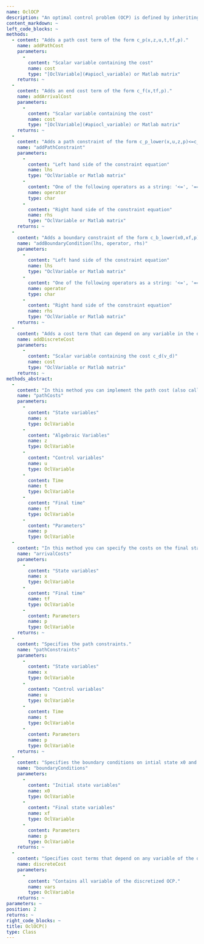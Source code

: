 ```yaml
--- 
name: OclOCP
description: "An optimal control problem (OCP) is defined by inheriting from the OclOCP class. In order to specify cost functions and boundary conditions you have to implement the corresponding methods. Have a look at the VanDerPolOCP.m in the Examples folder."
content_markdown: ~
left_code_blocks: ~
methods: 
  - content: "Adds a path cost term of the form c_p(x,z,u,t,tf,p)."
    name: addPathCost
    parameters: 
      - 
        content: "Scalar variable containing the cost"
        name: cost
        type: "[OclVariable](#apiocl_variable) or Matlab matrix"
    returns: ~
  - 
    content: "Adds an end cost term of the form c_f(x,tf,p)."
    name: addArrivalCost
    parameters: 
      - 
        content: "Scalar variable containing the cost"
        name: cost
        type: "[OclVariable](#apiocl_variable) or Matlab matrix"
    returns: ~
  - 
    content: "Adds a path constraint of the form c_p_lower(x,u,z,p)<=c_p(x,u,z,p)<=c_p_upper(x,u,z,p) to the optimal control problem."
    name: "addPathConstraint"
    parameters: 
      - 
        content: "Left hand side of the constraint equation"
        name: lhs
        type: "OclVariable or Matlab matrix"
      - 
        content: "One of the following operators as a string: '<=', '==', '>='"
        name: operator
        type: char
      - 
        content: "Right hand side of the constraint equation"
        name: rhs
        type: "OclVariable or Matlab matrix"
    returns: ~
  - 
    content: "Adds a boundary constraint of the form c_b_lower(x0,xf,p)<=c_b(x0,xf,p)<=c_b_upper(x0,xf,p) that can depend on the initial and final states to the optimal control problem."
    name: "addBoundaryCondition(lhs, operator, rhs)"
    parameters: 
      - 
        content: "Left hand side of the constraint equation"
        name: lhs
        type: "OclVariable or Matlab matrix"
      - 
        content: "One of the following operators as a string: '<=', '==', '>='"
        name: operator
        type: char
      - 
        content: "Right hand side of the constraint equation"
        name: rhs
        type: "OclVariable or Matlab matrix"
    returns: ~
  - 
    content: "Adds a cost term that can depend on any variable in the discretized optimal control problem."
    name: addDiscreteCost
    parameters: 
      - 
        content: "Scalar variable containing the cost c_d(v_d)"
        name: cost
        type: "OclVariable or Matlab matrix"
    returns: ~
methods_abstract: 
  - 
    content: "In this method you can implement the path cost (also called Lagrange cost or intermediate cost) function."
    name: "pathCosts"
    parameters: 
      - 
        content: "State variables"
        name: x
        type: OclVariable
      - 
        content: "Algebraic Variables"
        name: z
        type: OclVariable
      - 
        content: "Control variables"
        name: u
        type: OclVariable
      - 
        content: Time
        name: t
        type: OclVariable
      - 
        content: "Final time"
        name: tf
        type: OclVariable
      - 
        content: "Parameters"
        name: p
        type: OclVariable
  - 
    content: "In this method you can specify the costs on the final state (also called Mayer terms)."
    name: "arrivalCosts"
    parameters: 
      - 
        content: "State variables"
        name: x
        type: OclVariable
      - 
        content: "Final time"
        name: tf
        type: OclVariable
      - 
        content: Parameters
        name: p
        type: OclVariable
    returns: ~
  - 
    content: "Specifies the path constraints."
    name: "pathConstraints"
    parameters: 
      - 
        content: "State variables"
        name: x
        type: OclVariable
      - 
        content: "Control variables"
        name: u
        type: OclVariable
      - 
        content: Time
        name: t
        type: OclVariable
      - 
        content: Parameters
        name: p
        type: OclVariable
    returns: ~
  - 
    content: "Specifies the boundary conditions on intial state x0 and final state xf."
    name: "boundaryConditions"
    parameters: 
      - 
        content: "Initial state variables"
        name: x0
        type: OclVariable
      - 
        content: "Final state variables"
        name: xf
        type: OclVariable
      - 
        content: Parameters
        name: p
        type: OclVariable
    returns: ~
  - 
    content: "Specifies cost terms that depend on any variable of the discretized problem which is a non-linear program (NLP)."
    name: discreteCost
    parameters: 
      - 
        content: "Contains all variable of the discretized OCP."
        name: vars
        type: OclVariable
    returns: ~
parameters: ~
position: 2
returns: ~
right_code_blocks: ~
title: OclOCP()
type: Class
---
```

